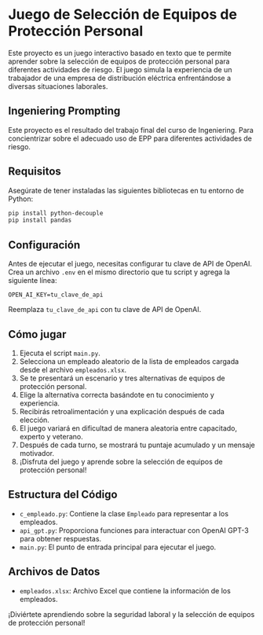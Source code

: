 # Juego de Selección de Equipos de Protección Personal

Este proyecto es un juego interactivo basado en texto que te permite aprender sobre la selección de equipos de protección personal para diferentes actividades de riesgo. El juego simula la experiencia de un trabajador de una empresa de distribución eléctrica enfrentándose a diversas situaciones laborales.

## Ingeniering Prompting
Este proyecto es el resultado del trabajo final del curso de Ingeniering. Para concientrizar sobre el adecuado uso de EPP para diferentes actividades de riesgo.

## Requisitos

Asegúrate de tener instaladas las siguientes bibliotecas en tu entorno de Python:

```bash
pip install python-decouple
pip install pandas
``` 

## Configuración

Antes de ejecutar el juego, necesitas configurar tu clave de API de OpenAI. Crea un archivo `.env` en el mismo directorio que tu script y agrega la siguiente línea:

```plaintext
OPEN_AI_KEY=tu_clave_de_api
```

Reemplaza `tu_clave_de_api` con tu clave de API de OpenAI.

## Cómo jugar

1. Ejecuta el script `main.py`.
2. Selecciona un empleado aleatorio de la lista de empleados cargada desde el archivo `empleados.xlsx`.
3. Se te presentará un escenario y tres alternativas de equipos de protección personal.
4. Elige la alternativa correcta basándote en tu conocimiento y experiencia.
5. Recibirás retroalimentación y una explicación después de cada elección.
6. El juego variará en dificultad de manera aleatoria entre capacitado, experto y veterano.
7. Después de cada turno, se mostrará tu puntaje acumulado y un mensaje motivador.
8. ¡Disfruta del juego y aprende sobre la selección de equipos de protección personal!

## Estructura del Código

- `c_empleado.py`: Contiene la clase `Empleado` para representar a los empleados.
- `api_gpt.py`: Proporciona funciones para interactuar con OpenAI GPT-3 para obtener respuestas.
- `main.py`: El punto de entrada principal para ejecutar el juego.

## Archivos de Datos

- `empleados.xlsx`: Archivo Excel que contiene la información de los empleados.

¡Diviértete aprendiendo sobre la seguridad laboral y la selección de equipos de protección personal!